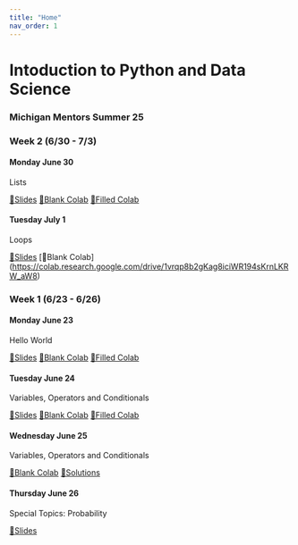 ```yaml
---
title: "Home"
nav_order: 1
---
```

# Intoduction to Python and Data Science
### Michigan Mentors Summer 25

### Week 2 (6/30 - 7/3)
#### Monday June 30
Lists

[📜Slides](https://docs.google.com/presentation/d/1OUU_5xReUselbx4EtZKbGvgmq250E-chhDfJSUpCTWA/edit?slide=id.g36c17606fc9_1_12#slide=id.g36c17606fc9_1_12) [📄Blank Colab](https://colab.research.google.com/drive/1RK8KKTjKymidXYz6qFRnDpf1sH02fVkW) [📝Filled Colab]()

#### Tuesday July 1
Loops

[📜Slides](https://docs.google.com/presentation/d/1sswjBDuGje8o8ibMFSx3DtFwreMSsEXyb5vylHU6L8U/edit?slide=id.p1#slide=id.p1) [📄Blank Colab] (https://colab.research.google.com/drive/1vrqp8b2gKag8iciWR194sKrnLKRW_aW8)

### Week 1 (6/23 - 6/26)
#### Monday June 23
Hello World

[📜Slides](https://docs.google.com/presentation/d/1G0ubaUQBtH_Z0I1ymuxeSGkN-n3aEkA4) [📄Blank Colab](https://colab.research.google.com/drive/1j137qsckIWSMafGc3hMvO2N3gMr0HofZ) [📝Filled Colab](https://colab.research.google.com/drive/1F6tcqpwqlo4De3b7_zH_4sz8at4vf43g)

#### Tuesday June 24
Variables, Operators and Conditionals

[📜Slides](https://docs.google.com/presentation/d/1BTZPDxPLZqnnunDJzuD7BDwfUWGmg4Cc) [📄Blank Colab](https://colab.research.google.com/drive/17KqADN9keBSl4b1-TsUnlS0kItr9oiOb) [📝Filled Colab](https://colab.research.google.com/drive/1zIqXLcrAUxfoJzSvCQbBfVZWxd-Q2Oln)

#### Wednesday June 25
Variables, Operators and Conditionals

[📄Blank Colab](https://colab.research.google.com/drive/1oY58IzLCdmXLPot-E2Zvpmd4P5ekX2Zw#scrollTo=-pDrlxDW7U4o) [📝Solutions](https://colab.research.google.com/drive/19n8evQI3zzwpdoAyy-UByOo3G5HyXcJY)

#### Thursday June 26
Special Topics: Probability

[📜Slides](https://docs.google.com/presentation/d/18kJ4oT1Nwg_oRq2Zi3HAxSUDwtC2utdylzqIcwXPVeU/edit?slide=id.g36b1b4d645e_4_333#slide=id.g36b1b4d645e_4_333)
